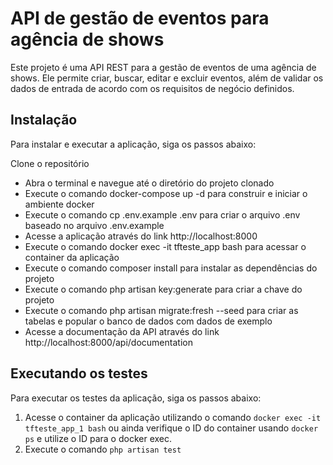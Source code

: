 # API de gestão de eventos para agência de shows

Este projeto é uma API REST para a gestão de eventos de uma agência de shows. Ele permite criar, buscar, editar e excluir eventos, além de validar os dados de entrada de acordo com os requisitos de negócio definidos.

## Instalação

Para instalar e executar a aplicação, siga os passos abaixo:

Clone o repositório

-   Abra o terminal e navegue até o diretório do projeto clonado
-   Execute o comando docker-compose up -d para construir e iniciar o ambiente docker
-   Execute o comando cp .env.example .env para criar o arquivo .env baseado no arquivo .env.example
-   Acesse a aplicação através do link http://localhost:8000
-   Execute o comando docker exec -it tfteste_app bash para acessar o container da aplicação
-   Execute o comando composer install para instalar as dependências do projeto
-   Execute o comando php artisan key:generate para criar a chave do projeto
-   Execute o comando php artisan migrate:fresh --seed para criar as tabelas e popular o banco de dados com dados de exemplo
-   Acesse a documentação da API através do link http://localhost:8000/api/documentation

</ul>

## Executando os testes

Para executar os testes da aplicação, siga os passos abaixo:

1. Acesse o container da aplicação utilizando o comando `docker exec -it tfteste_app_1 bash` ou ainda verifique o ID do container usando `docker ps` e utilize o ID para o docker exec.
2. Execute o comando `php artisan test`
